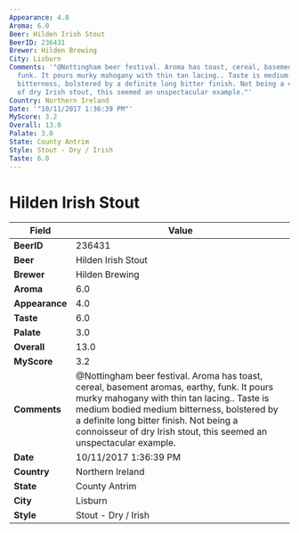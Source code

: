 ```yaml
---
Appearance: 4.0
Aroma: 6.0
Beer: Hilden Irish Stout
BeerID: 236431
Brewer: Hilden Brewing
City: Lisburn
Comments: '"@Nottingham beer festival. Aroma has toast, cereal, basement aromas, earthy,
  funk. It pours murky mahogany with thin tan lacing.. Taste is medium bodied medium
  bitterness, bolstered by a definite long bitter finish. Not being a connoisseur
  of dry Irish stout, this seemed an unspectacular example."'
Country: Northern Ireland
Date: '"10/11/2017 1:36:39 PM"'
MyScore: 3.2
Overall: 13.0
Palate: 3.0
State: County Antrim
Style: Stout - Dry / Irish
Taste: 6.0
---
```


# Hilden Irish Stout

| Field         | Value |
|---------------|-------|
| **BeerID** | 236431 |
| **Beer** | Hilden Irish Stout |
| **Brewer** | Hilden Brewing |
| **Aroma** | 6.0 |
| **Appearance** | 4.0 |
| **Taste** | 6.0 |
| **Palate** | 3.0 |
| **Overall** | 13.0 |
| **MyScore** | 3.2 |
| **Comments** | @Nottingham beer festival. Aroma has toast, cereal, basement aromas, earthy, funk. It pours murky mahogany with thin tan lacing.. Taste is medium bodied medium bitterness, bolstered by a definite long bitter finish. Not being a connoisseur of dry Irish stout, this seemed an unspectacular example. |
| **Date** | 10/11/2017 1:36:39 PM |
| **Country** | Northern Ireland |
| **State** | County Antrim |
| **City** | Lisburn |
| **Style** | Stout - Dry / Irish |

